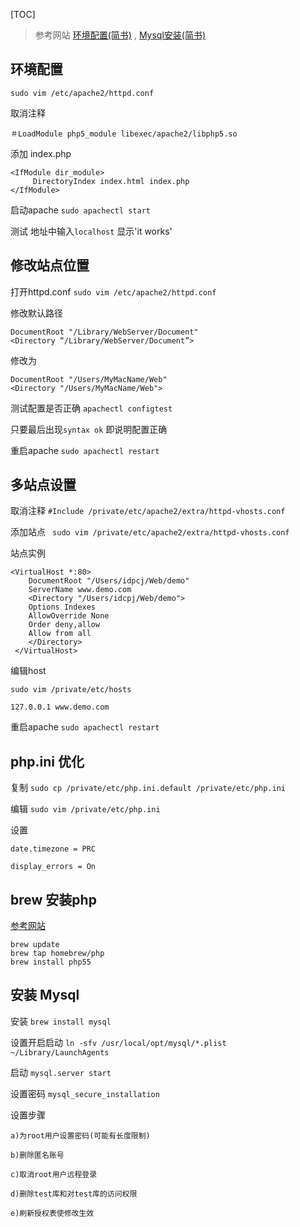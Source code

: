 [TOC]

>参考网站 [环境配置(简书)](http://cdn2.jianshu.io/p/681397e16aec) ,  [Mysql安装(简书)](http://www.jianshu.com/p/3996f6a2fa45)

## 环境配置
`sudo vim /etc/apache2/httpd.conf`

取消注释

`＃LoadModule php5_module libexec/apache2/libphp5.so`

添加 index.php

```
<IfModule dir_module>
     DirectoryIndex index.html index.php
</IfModule>
```

启动apache
`sudo apachectl start`

测试
地址中输入`localhost` 显示'it works'

## 修改站点位置

打开httpd.conf
`sudo vim /etc/apache2/httpd.conf`

修改默认路径
```
DocumentRoot "/Library/WebServer/Document"
<Directory “/Library/WebServer/Document”>
```
修改为
```
DocumentRoot "/Users/MyMacName/Web"
<Directory "/Users/MyMacName/Web">
```

测试配置是否正确
`apachectl configtest`

只要最后出现`syntax ok` 即说明配置正确

重启apache
`sudo apachectl restart`

## 多站点设置

取消注释
`#Include /private/etc/apache2/extra/httpd-vhosts.conf`

添加站点
` sudo vim /private/etc/apache2/extra/httpd-vhosts.conf`

站点实例
```
<VirtualHost *:80>
    DocumentRoot "/Users/idpcj/Web/demo"
    ServerName www.demo.com
    <Directory "/Users/idcpj/Web/demo">
    Options Indexes
    AllowOverride None
    Order deny,allow
    Allow from all
    </Directory>
 </VirtualHost>
```

编辑host
```
sudo vim /private/etc/hosts

127.0.0.1 www.demo.com
```

重启apache
`sudo apachectl restart`

## php.ini 优化

复制
`sudo cp /private/etc/php.ini.default /private/etc/php.ini`

编辑
`sudo vim /private/etc/php.ini
`

设置
```
date.timezone = PRC

display_errors = On

```
## brew 安装php
[参考网站](http://www.devzhang.com/14526754330295.html)
```
brew update
brew tap homebrew/php
brew install php55
```


## 安装 Mysql

安装
`brew install mysql`

设置开启启动
`ln -sfv /usr/local/opt/mysql/*.plist ~/Library/LaunchAgents`

启动
`mysql.server start`

设置密码
`mysql_secure_installation`

设置步骤
```
a)为root用户设置密码(可能有长度限制)

b)删除匿名账号

c)取消root用户远程登录

d)删除test库和对test库的访问权限

e)刷新授权表使修改生效
```